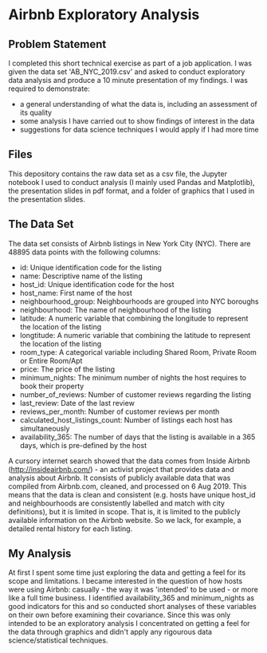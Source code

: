# Airbnb Exploratory Analysis

## Problem Statement

I completed this short technical exercise as part of a job application. I was given the data set 'AB_NYC_2019.csv' and asked to conduct exploratory data analysis and produce a 10 minute presentation of my findings. I was required to demonstrate:

- a general understanding of what the data is, including an assessment of its quality 
- some analysis I have carried out to show findings of interest in the data
- suggestions for data science techniques I would apply if I had more time

## Files

This depository contains the raw data set as a csv file, the Jupyter notebook I used to conduct analysis (I mainly used Pandas and Matplotlib), the presentation slides in pdf format, and a folder of graphics that I used in the presentation slides.

## The Data Set

The data set consists of Airbnb listings in New York City (NYC). There are 48895 data points with the following columns:

- id: Unique identification code for the listing
- name: Descriptive name of the listing
- host_id: Unique identification code for the host
- host_name: First name of the host
- neighbourhood_group: Neighbourhoods are grouped into NYC boroughs
- neighbourhood: The name of neighbourhood of the listing
- latitude: A numeric variable that combining the longitude to represent the location of the listing
- longtitude: A numeric variable that combining the latitude to represent the location of the listing
- room_type: A categorical variable including Shared Room, Private Room or Entire Room/Apt
- price: The price of the listing
- minimum_nights: The minimum number of nights the host requires to book their property
- number_of_reviews: Number of customer reviews regarding the listing
- last_review: Date of the last review
- reviews_per_month: Number of customer reviews per month
- calculated_host_listings_count: Number of listings each host has simultaneously
- availability_365: The number of days that the listing is available in a 365 days, which is pre-defined by the host

A cursory internet search showed that the data comes from Inside Airbnb (http://insideairbnb.com/) - an activist project that provides data and analysis about Airbnb. It consists of publicly available data that was compiled from Airbnb.com, cleaned, and processed on 6 Aug 2019. This means that the data is clean and consistent (e.g. hosts have unique host_id and neighbourhoods are consistently labelled and match with city definitions), but it is limited in scope. That is, it is limited to the publicly available information on the Airbnb website. So we lack, for example, a detailed rental history for each listing.

## My Analysis

At first I spent some time just exploring the data and getting a feel for its scope and limitations. I became interested in the question of how hosts were using Airbnb: casually - the way it was 'intended' to be used - or more like a full time business. I identified availability_365 and minimum_nights as good indicators for this and so conducted short analyses of these variables on their own before examining their covariance. Since this was only intended to be an exploratory analysis I concentrated on getting a feel for the data through graphics and didn't apply any rigourous data science/statistical techniques.
